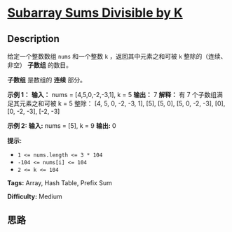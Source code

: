 # [Subarray Sums Divisible by K][title]

## Description

给定一个整数数组 `nums` 和一个整数 `k` ，返回其中元素之和可被 `k` 整除的（连续、非空） **子数组** 的数目。

**子数组** 是数组的 **连续** 部分。



**示例 1：**
            **输入：** nums = [4,5,0,-2,-3,1], k = 5    **输出：** 7    **解释：** 有 7 个子数组满足其元素之和可被 k = 5 整除：    [4, 5, 0, -2, -3, 1], [5], [5, 0], [5, 0, -2, -3], [0], [0, -2, -3], [-2, -3]    

**示例 2:**
            **输入:** nums = [5], k = 9    **输出:** 0    



**提示:**

  * `1 <= nums.length <= 3 * 104`
  * `-104 <= nums[i] <= 104`
  * `2 <= k <= 104`


**Tags:** Array, Hash Table, Prefix Sum

**Difficulty:** Medium

## 思路

[title]: https://leetcode-cn.com/problems/subarray-sums-divisible-by-k
